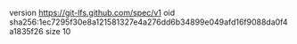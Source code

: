 version https://git-lfs.github.com/spec/v1
oid sha256:1ec7295f30e8a121581327e4a276dd6b34899e049afd16f9088da0f4a1835f26
size 10
